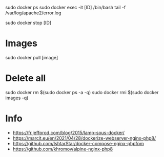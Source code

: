 
sudo docker ps
sudo docker exec -it [ID] /bin/bash
tail -f /var/log/apache2/error.log

sudo docker stop [ID]


# Images 
sudo docker pull [image]



# Delete all
sudo docker rm $(sudo docker ps -a -q)
sudo docker rmi $(sudo docker images -q)


# Info
- https://fr.jeffprod.com/blog/2015/lamp-sous-docker/
- https://marcit.eu/en/2021/04/28/dockerize-webserver-nginx-php8/
- https://github.com/IshtarStar/docker-compose-nginx-phpfpm
- https://github.com/khromov/alpine-nginx-php8



